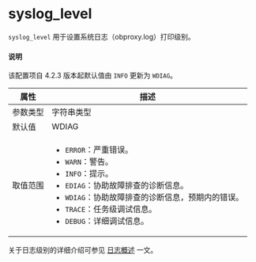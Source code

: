 # syslog_level

`syslog_level` 用于设置系统日志（obproxy.log）打印级别。

<main id="notice" type='explain'>
  <h4>说明</h4>
  <p>该配置项自 4.2.3 版本起默认值由 <code>INFO</code> 更新为 <code>WDIAG</code>。</p>
</main>

|  属性    | 描述     |
|----------|---------|
| 参数类型 |  字符串类型       |
| 默认值   | WDIAG     |
| 取值范围 | <ul><li>`ERROR`：严重错误。</li><li>`WARN`：警告。</li><li>`INFO`：提示。</li><li>`EDIAG`：协助故障排查的诊断信息。</li><li>`WDIAG`：协助故障排查的诊断信息，预期内的错误。</li><li>`TRACE`：任务级调试信息。</li><li>`DEBUG`：详细调试信息。</li></ul>  |

关于日志级别的详细介绍可参见 [日志概述](../../650.log/100.overview-of-logs.md) 一文。
